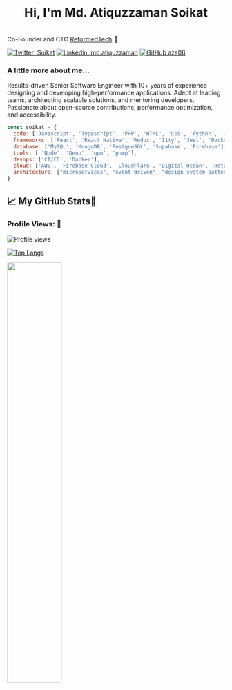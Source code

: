 <h1 align="center">Hi, I'm Md. Atiquzzaman Soikat </h1>

</br>Co-Founder and CTO <a href="https://www.reformedtech.org">ReformedTech</a> 🚀 
</p>

[![Twitter: Soikat](https://img.shields.io/twitter/follow/soikat?style=social)](https://twitter.com/soikat)
[![Linkedin: md.atiquzzaman](https://img.shields.io/badge/-Md.Atiquzzaman-blue?style=flat-square&logo=Linkedin&logoColor=white&link=https://www.linkedin.com/in/md.atiquzzaman/)](https://www.linkedin.com/in/md.atiquzzaman/)
[![GitHub azs06](https://img.shields.io/github/followers/azs06?label=follow&style=social)](https://github.com/azs06)


### A little more about me...  

Results-driven Senior Software Engineer with 10+ years of experience designing and developing high-performance applications. Adept at leading teams, architecting scalable solutions, and mentoring developers. Passionate about open-source contributions, performance optimization, and accessibility.

```javascript
const soikat = {
  code: ['Javascript', 'Typescript', 'PHP', 'HTML', 'CSS', 'Python', 'Java', 'Go'],
  frameworks: ['React', 'React Native', 'Redux', '11ty', 'Jest', 'Docker', 'Svelte', 'Express.js', 'Django', 'Laravel'],
  database: ['MySQL', 'MongoDB', 'PostgreSQL', 'Supabase', 'Firebase'],
  tools: [ 'Node', 'Deno', 'npm', 'pnmp'],
  devops: ['CI/CD', 'Docker'],
  cloud: ['AWS', 'Firebase Cloud', 'CloudFlare', 'Digital Ocean', 'Hetzner']
  architecture: ["microservices", "event-driven", "design system pattern", "jamstack"],
}
```

## &#x1f4c8; My GitHub Stats🎯
 
<h3 align="left">Profile Views: 🧐</h3>
  
![Profile views](https://komarev.com/ghpvc/?username=azs06)

[![Top Langs](https://github-readme-stats.vercel.app/api/top-langs/?username=azs06&theme=chartreuse-dark)](https://github.com/anuraghazra/github-readme-stats)
   
<p align="left">
  <img width="50%" src="https://github-streak.soikathome.xyz/streak/azs06?" />
</p> 
